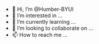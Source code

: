 - 👋 Hi, I’m @Humber-BYUI
- 👀 I’m interested in ...
- 🌱 I’m currently learning ...
- 💞️ I’m looking to collaborate on ...
- 📫 How to reach me ...

<!---
Humber-BYUI/Humber-BYUI is a ✨ special ✨ repository because its `README.md` (this file) appears on your GitHub profile.
You can click the Preview link to take a look at your changes.
--->
